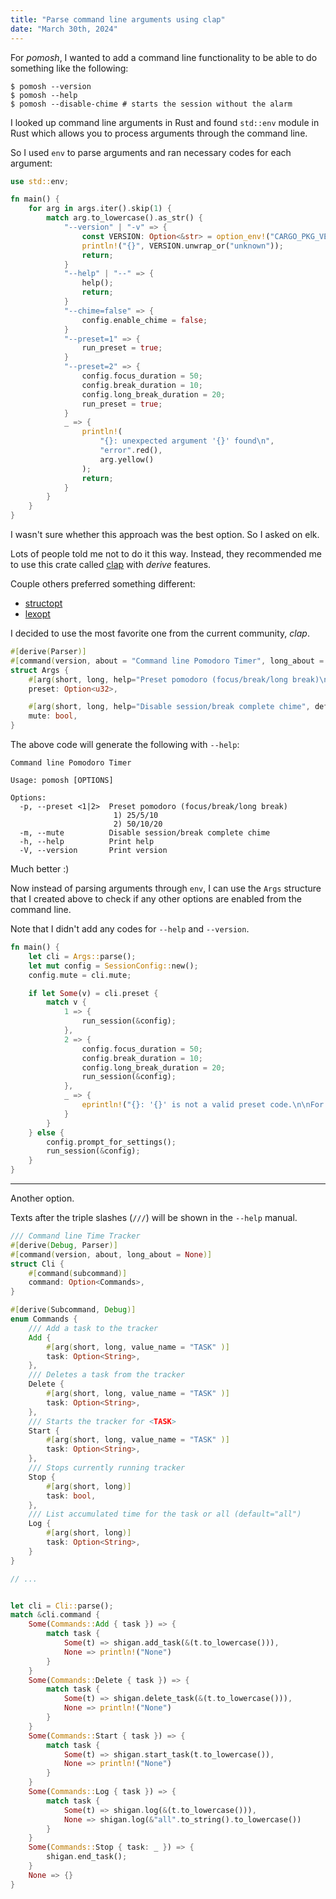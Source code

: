 ```yaml
---
title: "Parse command line arguments using clap"
date: "March 30th, 2024"
---
```


For _pomosh_, I wanted to add a command line functionality to be able to do something like the following:

```shell
$ pomosh --version
$ pomosh --help
$ pomosh --disable-chime # starts the session without the alarm
```

I looked up command line arguments in Rust and found `std::env` module in Rust which allows you to process arguments through the command line.

So I used `env` to parse arguments and ran necessary codes for each argument:
```rust
use std::env;

fn main() {
    for arg in args.iter().skip(1) {
        match arg.to_lowercase().as_str() {
            "--version" | "-v" => {
                const VERSION: Option<&str> = option_env!("CARGO_PKG_VERSION");
                println!("{}", VERSION.unwrap_or("unknown"));
                return;
            }
            "--help" | "--" => {
                help();
                return;
            }
            "--chime=false" => {
                config.enable_chime = false;
            }
            "--preset=1" => {
                run_preset = true;
            }
            "--preset=2" => {
                config.focus_duration = 50;
                config.break_duration = 10;
                config.long_break_duration = 20;
                run_preset = true;
            }
            _ => {
                println!(
                    "{}: unexpected argument '{}' found\n",
                    "error".red(),
                    arg.yellow()
                );
                return;
            }
        }
    }
}
```

I wasn't sure whether this approach was the best option. So I asked on elk.

Lots of people told me not to do it this way. Instead, they recommended me to use this crate called [clap](https://docs.rs/clap/latest/clap/index.html) with _derive_ features.

Couple others preferred something different:
- [structopt](https://crates.io/crates/structopt)
- [lexopt](https://docs.rs/lexopt/latest/lexopt/)

I decided to use the most favorite one from the current community, _clap_.

```rust
#[derive(Parser)]
#[command(version, about = "Command line Pomodoro Timer", long_about = None)]
struct Args {
    #[arg(short, long, help="Preset pomodoro (focus/break/long break)\n 1) 25/5/10\n 2) 50/10/20", value_name = "1|2" )]
    preset: Option<u32>,

    #[arg(short, long, help="Disable session/break complete chime", default_value_t = false)]
    mute: bool,
}
```

The above code will generate the following with `--help`:

```textfile
Command line Pomodoro Timer

Usage: pomosh [OPTIONS]

Options:
  -p, --preset <1|2>  Preset pomodoro (focus/break/long break)
                       1) 25/5/10
                       2) 50/10/20
  -m, --mute          Disable session/break complete chime
  -h, --help          Print help
  -V, --version       Print version
```

Much better :)

Now instead of parsing arguments through `env`, I can use the `Args` structure that I created above to check if any other options are enabled from the command line.

Note that I didn't add any codes for `--help` and `--version`.

```rust
fn main() {
    let cli = Args::parse();
    let mut config = SessionConfig::new();
    config.mute = cli.mute;

    if let Some(v) = cli.preset {
        match v {
            1 => {
                run_session(&config);
            },
            2 => {
                config.focus_duration = 50;
                config.break_duration = 10;
                config.long_break_duration = 20;
                run_session(&config);
            },
            _ => {
                eprintln!("{}: '{}' is not a valid preset code.\n\nFor more information, try 'pomosh --help'", "error".red(), v);
            }
        }
    } else {
        config.prompt_for_settings();
        run_session(&config);
    }
}

```

---

Another option.

Texts after the triple slashes (`///`) will be shown in the `--help` manual.

```rust
/// Command line Time Tracker
#[derive(Debug, Parser)]
#[command(version, about, long_about = None)]
struct Cli {
    #[command(subcommand)]
    command: Option<Commands>,
}

#[derive(Subcommand, Debug)]
enum Commands {
    /// Add a task to the tracker
    Add {
        #[arg(short, long, value_name = "TASK" )]
        task: Option<String>,
    },
    /// Deletes a task from the tracker
    Delete {
        #[arg(short, long, value_name = "TASK" )]
        task: Option<String>,
    },
    /// Starts the tracker for <TASK>
    Start {
        #[arg(short, long, value_name = "TASK" )]
        task: Option<String>,
    },
    /// Stops currently running tracker
    Stop {
        #[arg(short, long)]
        task: bool,
    },
    /// List accumulated time for the task or all (default="all")
    Log {
        #[arg(short, long)]
        task: Option<String>,
    }
}

// ...


let cli = Cli::parse();
match &cli.command {
    Some(Commands::Add { task }) => {
        match task {
            Some(t) => shigan.add_task(&(t.to_lowercase())),
            None => println!("None")
        }
    }
    Some(Commands::Delete { task }) => {
        match task {
            Some(t) => shigan.delete_task(&(t.to_lowercase())),
            None => println!("None")
        }
    }
    Some(Commands::Start { task }) => {
        match task {
            Some(t) => shigan.start_task(t.to_lowercase()),
            None => println!("None")
        }
    }
    Some(Commands::Log { task }) => {
        match task {
            Some(t) => shigan.log(&(t.to_lowercase())),
            None => shigan.log(&"all".to_string().to_lowercase())
        }
    }
    Some(Commands::Stop { task: _ }) => {
        shigan.end_task();
    }
    None => {}
}
```